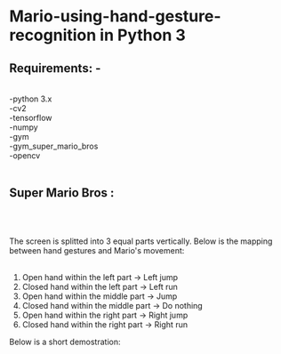 # Mario-using-hand-gesture-recognition in Python 3


<h2>Requirements: -</h2><br />
-python 3.x<br />
-cv2<br />
-tensorflow<br />
-numpy<br />
-gym<br />
-gym_super_mario_bros<br />
-opencv<br />
<br />
<h2>Super Mario Bros :</h2><br />
<br />

The screen is splitted into 3 equal parts vertically. Below is the mapping between hand gestures and Mario's movement:<br />
<br />

1.  Open hand within the left part ->     Left jump<br />
2.  Closed hand within the left part ->   Left run<br />
3.  Open hand within the middle part ->   Jump<br />
4.  Closed hand within the middle part -> Do nothing<br />
5.  Open hand within the right part ->    Right jump<br />
6.  Closed hand within the right part ->  Right run<br />


Below is a short demostration:<br />
